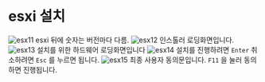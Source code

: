 # esxi 설치
![esx11](https://user-images.githubusercontent.com/63625609/80325068-b0ab0700-886e-11ea-84fc-77492fdb7cbe.png)
esxi 뒤에 숫자는 버전마다 다름. 
![esx12](https://user-images.githubusercontent.com/63625609/80325149-efd95800-886e-11ea-90f4-0a3c9f8e4639.png)
인스톨러 로딩화면입니다. 
![esx13](https://user-images.githubusercontent.com/63625609/80325200-29aa5e80-886f-11ea-8936-5a2cd4c42cf4.png)
설치를 위한 하드웨어 로딩화면입니다
![esx14](https://user-images.githubusercontent.com/63625609/80325262-59596680-886f-11ea-8eb4-52067e1eab2a.png)
설치를 진행하려면 `Enter` 취소하려면 `Esc` 를 누르면 됩니다.
![esx15](https://user-images.githubusercontent.com/63625609/80325302-8c9bf580-886f-11ea-940c-7d51f38acb26.png)
최종 사용자 동의문입니다. `F11` 을 눌러 동의하면 진행됩니다.
